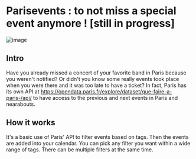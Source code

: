 # Parisevents : to not miss a special event anymore ! [still in progress]

![image](https://github.com/Harklinkk/parisevents/assets/161492414/597888f0-d0e7-4899-9995-70752348a3a9)


## Intro
Have you already missed a concert of your favorite band in Paris because you weren't notified? Or didn't you know some really events took place when you were there and it was too late to have a ticket?
In fact, Paris has its own API at https://opendata.paris.fr/explore/dataset/que-faire-a-paris-/api/ to have access to the previous and next events in Paris and nearabouts.

## How it works

It's a basic use of Paris' API to filter events based on tags. Then the events are added into your calendar.
You can pick any filter you want within a wide range of tags. There can be multiple filters at the same time. 
